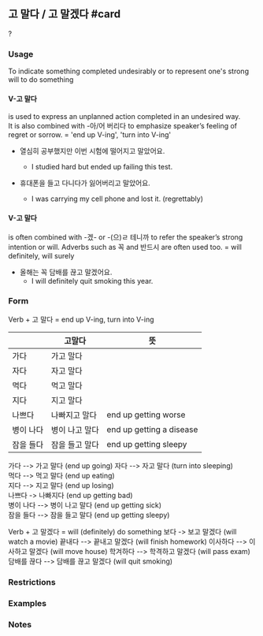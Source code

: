 
## 고 말다 / 고 말겠다 #card
?
### Usage
To indicate something completed undesirably or to represent one's strong will to do something

#### V-고 말다 
is used to express an unplanned action completed in an undesired way. It is also combined with -아/어 버리다 to emphasize speaker’s feeling of regret or sorrow. = 'end up V-ing', 'turn into V-ing'

* 열심히 공부했지만 이번 시험에 떨어지고 말았어요.
	* I studied hard but ended up failing this test.

* 휴대폰을 들고 다니다가 잃어버리고 말았어요.
	* I was carrying my cell phone and lost it. (regrettably)
#### V-고 말다 
is often combined with -겠- or -(으)ㄹ 테니까 to refer the speaker’s strong intention or will. Adverbs such as 꼭 and 반드시 are often used too. = will definitely, will surely 

* 올해는 꼭 담배를 끊고 말겠어요.
	* I will definitely quit smoking this year.
### Form
Verb + 고 말다 = end up V-ing, turn into V-ing

|       | 고말다      | 뜻                        |
| ----- | -------- | ------------------------ |
| 가다    | 가고 말다    |                          |
| 자다    | 자고 말다    |                          |
| 먹다    | 먹고 말다    |                          |
| 지다    | 지고 말다    |                          |
| 나쁘다   | 나빠지고 말다  | end up getting worse     |
| 병이 나다 | 병이 나고 말다 | end up getting a disease |
| 잠을 들다 | 잠을 들고 말다 | end up getting sleepy    |

가다 --> 가고 말다 (end up going)
자다 --> 자고 말다 (turn into sleeping)  
먹다 --> 먹고 말다 (end up eating)  
지다 --> 지고 말다 (end up losing)  
나쁘다 -> 나빠지다 (end up getting bad)  
병이 나다 --> 병이 나고 말다 (end up getting sick)  
잠을 들다 --> 잠을 들고 말다 (end up getting sleepy)

Verb + 고 말겠다 = will (definitely) do something
보다 -> 보고 말겠다 (will watch a movie)
끝내다 --> 끝내고 말겠다 (will finish homework)
이사하다 --> 이사하고 말겠다 (will move house)
학겨하다 --> 학격하고 말겠다 (will pass exam)
담배를 끊다 --> 담배를 끊고 말겠다 (will quit smoking)
### Restrictions
### Examples

### Notes
